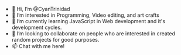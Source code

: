 - 👋 Hi, I’m @CyanTrinidad
- 👀 I’m interested in Programming, Video editing, and art crafts
- 🌱 I’m currently learning JavaScript in Web development and it's development cycles.
- 💞️ I’m looking to collaborate on people who are interested in created random projects for good purposes.
- 📫 Chat with me here!

<!---
CyanTrinidad/CyanTrinidad is a ✨ special ✨ repository because its `README.md` (this file) appears on your GitHub profile.
You can click the Preview link to take a look at your changes.
--->
